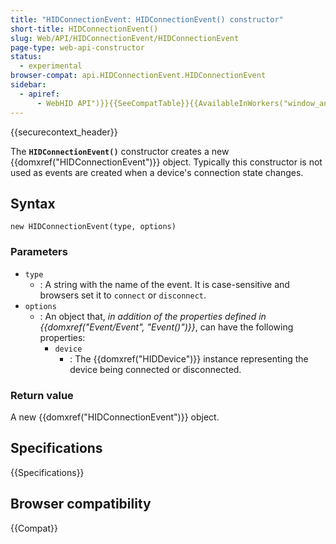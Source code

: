 ```yaml
---
title: "HIDConnectionEvent: HIDConnectionEvent() constructor"
short-title: HIDConnectionEvent()
slug: Web/API/HIDConnectionEvent/HIDConnectionEvent
page-type: web-api-constructor
status:
  - experimental
browser-compat: api.HIDConnectionEvent.HIDConnectionEvent
sidebar:
  - apiref:
      - WebHID API")}}{{SeeCompatTable}}{{AvailableInWorkers("window_and_worker_except_shared
---
```


{{securecontext_header}}

The **`HIDConnectionEvent()`** constructor creates a new {{domxref("HIDConnectionEvent")}} object. Typically this constructor is not used as events are created when a device's connection state changes.

## Syntax

```js-nolint
new HIDConnectionEvent(type, options)
```

### Parameters

- `type`
  - : A string with the name of the event.
    It is case-sensitive and browsers set it to `connect` or `disconnect`.
- `options`
  - : An object that, _in addition of the properties defined in {{domxref("Event/Event", "Event()")}}_, can have the following properties:
    - `device`
      - : The {{domxref("HIDDevice")}} instance representing the device being connected or disconnected.

### Return value

A new {{domxref("HIDConnectionEvent")}} object.

## Specifications

{{Specifications}}

## Browser compatibility

{{Compat}}
